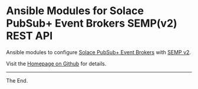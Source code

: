 # Ansible Modules for Solace PubSub+ Event Brokers SEMP(v2) REST API

Ansible modules to configure [Solace PubSub+ Event Brokers](https://solace.com/products/event-broker/) with [SEMP v2](https://docs.solace.com/SEMP/Using-SEMP.htm).

Visit the [Homepage on Github](https://github.com/solace-iot-team/ansible-solace) for details.


---
The End.
